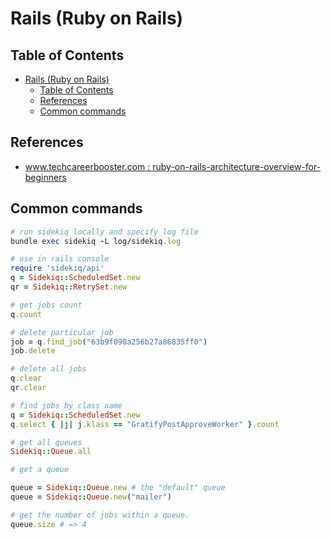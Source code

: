 # Rails (Ruby on Rails)

## Table of Contents

- [Rails (Ruby on Rails)](#rails-ruby-on-rails)
  - [Table of Contents](#table-of-contents)
  - [References](#references)
  - [Common commands](#common-commands)

## References

- [www.techcareerbooster.com : ruby-on-rails-architecture-overview-for-beginners](https://www.techcareerbooster.com/blog/ruby-on-rails-architecture-overview-for-beginners)

## Common commands

```ruby
# run sidekiq locally and specify log file
bundle exec sidekiq -L log/sidekiq.log

# use in rails console
require 'sidekiq/api'
q = Sidekiq::ScheduledSet.new
qr = Sidekiq::RetrySet.new

# get jobs count
q.count

# delete particular job
job = q.find_job("63b9f090a256b27a86835ff0")
job.delete

# delete all jobs
q.clear
qr.clear

# find jobs by class name
q = Sidekiq::ScheduledSet.new
q.select { |j| j.klass == "GratifyPostApproveWorker" }.count

# get all queues
Sidekiq::Queue.all

# get a queue

queue = Sidekiq::Queue.new # the "default" queue
queue = Sidekiq::Queue.new("mailer")

# get the number of jobs within a queue.
queue.size # => 4
```
